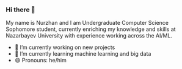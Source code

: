### Hi there 👋
My name is Nurzhan and I am Undergraduate Computer Science Sophomore student, currently enriching my knowledge and skills at Nazarbayev University with experience working across the AI/ML. 



- 🔭 I’m currently working on new projects
- 🌱 I’m currently learning machine learning and big data
- 😄 Pronouns: he/him
